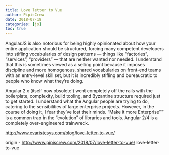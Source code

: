 ```yaml
---
title: Love letter to Vue
author: PipisCrew
date: 2018-07-18
categories: [js]
toc: true
---
```


AngularJS is also notorious for being highly opinionated about how your entire application should be structured, forcing many competent developers into stifling vocabularies of design patterns — things like “factories”, “services”, “providers” — that are neither wanted nor needed. I understand that this is sometimes viewed as a selling point because it imposes discipline and more homogenous, shared vocabularies on front-end teams with an entry-level skill set, but it is incredibly stifling and bureaucratic to people who know what they’re doing.

Angular 2.x (itself now obsolete!) went completely off the rails with the boilerplate, complexity, build tooling, and Byzantine structure required just to get started. I understand what the Angular people are trying to do, catering to the sensibilities of large enterprise projects. However, in the course of doing it, I fear they’ve lost their minds. “Make it more Enterprise™” is a common trap in the “evolution” of libraries and tools. Angular 2/4 is a completely over-engineered trainwreck.

http://www.evaristesys.com/blog/love-letter-to-vue/

origin - http://www.pipiscrew.com/2018/07/love-letter-to-vue/ love-letter-to-vue